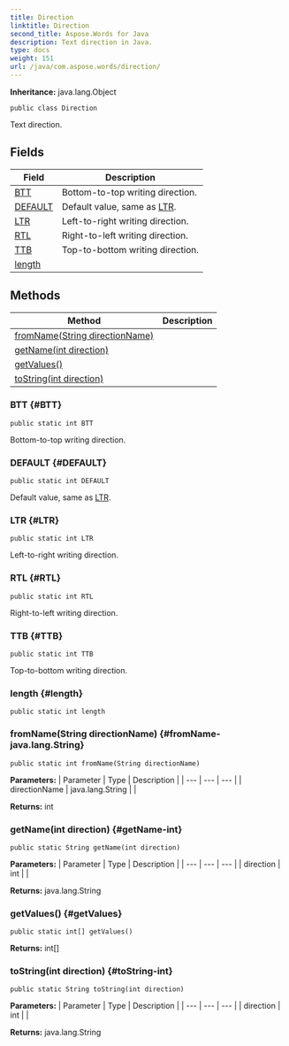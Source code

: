 ```yaml
---
title: Direction
linktitle: Direction
second_title: Aspose.Words for Java
description: Text direction in Java.
type: docs
weight: 151
url: /java/com.aspose.words/direction/
---
```


**Inheritance:**
java.lang.Object
```
public class Direction
```

Text direction.
## Fields

| Field | Description |
| --- | --- |
| [BTT](#BTT) | Bottom-to-top writing direction. |
| [DEFAULT](#DEFAULT) | Default value, same as [LTR](../../com.aspose.words/direction/\#LTR). |
| [LTR](#LTR) | Left-to-right writing direction. |
| [RTL](#RTL) | Right-to-left writing direction. |
| [TTB](#TTB) | Top-to-bottom writing direction. |
| [length](#length) |  |
## Methods

| Method | Description |
| --- | --- |
| [fromName(String directionName)](#fromName-java.lang.String) |  |
| [getName(int direction)](#getName-int) |  |
| [getValues()](#getValues) |  |
| [toString(int direction)](#toString-int) |  |
### BTT {#BTT}
```
public static int BTT
```


Bottom-to-top writing direction.

### DEFAULT {#DEFAULT}
```
public static int DEFAULT
```


Default value, same as [LTR](../../com.aspose.words/direction/\#LTR).

### LTR {#LTR}
```
public static int LTR
```


Left-to-right writing direction.

### RTL {#RTL}
```
public static int RTL
```


Right-to-left writing direction.

### TTB {#TTB}
```
public static int TTB
```


Top-to-bottom writing direction.

### length {#length}
```
public static int length
```


### fromName(String directionName) {#fromName-java.lang.String}
```
public static int fromName(String directionName)
```




**Parameters:**
| Parameter | Type | Description |
| --- | --- | --- |
| directionName | java.lang.String |  |

**Returns:**
int
### getName(int direction) {#getName-int}
```
public static String getName(int direction)
```




**Parameters:**
| Parameter | Type | Description |
| --- | --- | --- |
| direction | int |  |

**Returns:**
java.lang.String
### getValues() {#getValues}
```
public static int[] getValues()
```




**Returns:**
int[]
### toString(int direction) {#toString-int}
```
public static String toString(int direction)
```




**Parameters:**
| Parameter | Type | Description |
| --- | --- | --- |
| direction | int |  |

**Returns:**
java.lang.String
